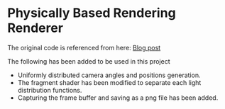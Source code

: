 # Physically Based Rendering Renderer
The original code is referenced from here: [Blog post](http://metalbyexample.com/modelio-materials)

The following has been added to be used in this project
* Uniformly distributed camera angles and positions generation.
* The fragment shader has been modified to separate each light distribution functions.
* Capturing the frame buffer and saving as a png file has been added.

